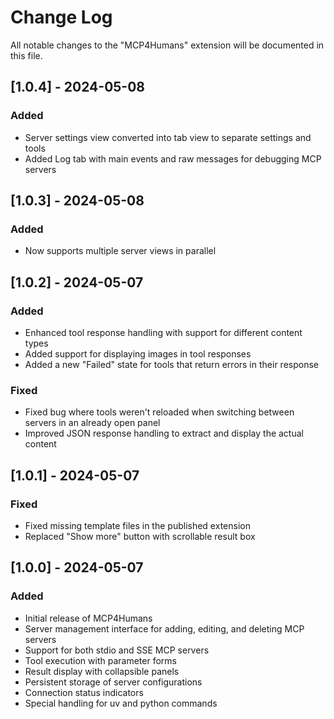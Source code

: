 # Change Log

All notable changes to the "MCP4Humans" extension will be documented in this file.

## [1.0.4] - 2024-05-08

### Added

- Server settings view converted into tab view to separate settings and tools
- Added Log tab with main events and raw messages for debugging MCP servers

## [1.0.3] - 2024-05-08

### Added

- Now supports multiple server views in parallel

## [1.0.2] - 2024-05-07

### Added

- Enhanced tool response handling with support for different content types
- Added support for displaying images in tool responses
- Added a new "Failed" state for tools that return errors in their response

### Fixed

- Fixed bug where tools weren't reloaded when switching between servers in an already open panel
- Improved JSON response handling to extract and display the actual content

## [1.0.1] - 2024-05-07

### Fixed

- Fixed missing template files in the published extension
- Replaced "Show more" button with scrollable result box

## [1.0.0] - 2024-05-07

### Added

- Initial release of MCP4Humans
- Server management interface for adding, editing, and deleting MCP servers
- Support for both stdio and SSE MCP servers
- Tool execution with parameter forms
- Result display with collapsible panels
- Persistent storage of server configurations
- Connection status indicators
- Special handling for uv and python commands
